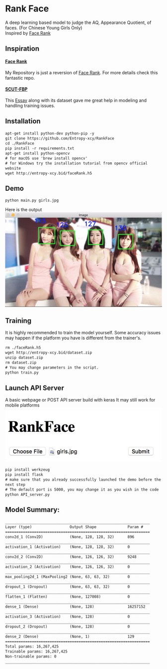# Rank Face
A deep learning based model to judge the AQ, Appearance Quotient, of faces. (For Chinese Young Girls Only)</br>
Inspired by [Face Rank](https://github.com/Entropy-xcy/FaceRank)

## Inspiration
#### [Face Rank](https://github.com/Entropy-xcy/FaceRank)
My Repository is just a reversion of [Face Rank](https://github.com/Entropy-xcy/FaceRank). For more details check this fantastic repo.
#### [SCUT-FBP](http://www.hcii-lab.net/data/SCUT-FBP/EN/introduce.html)
This [Essay](http://www.hcii-lab.net/lianwen/Papers/[SMC%202015]SCUT-FBP-A%20Benchmark%20Dataset%20for%20Facial%20Beauty%20Perception.pdf) along with its dataset gave me great help in modeling and handling training issues.

## Installation

```shell
apt-get install python-dev python-pip -y
git clone https://github.com/Entropy-xcy/RankFace
cd ./RankFace
pip install -r requirements.txt
apt-get install python-opencv
# for macOS use 'brew install opencv'
# for Windows try the installation tutorial from opencv official website
wget http://entropy-xcy.bid/faceRank.h5
```

## Demo

```
python main.py girls.jpg
```
Here is the output
![](demo.jpg)

## Training
It is highly recommended to train the model yourself. Some accuracy issues may happen if the platform you have is different from the trainer's.
```
rm ./faceRank.h5
wget http://entropy-xcy.bid/dataset.zip
unzip dataset.zip
rm dataset.zip
# You may change parameters in the script.
python train.py
```

## Launch API Server
A basic webpage or POST API server build with keras
It may still work for mobile platforms
![](webpage.jpg)
```
pip install werkzeug
pip install flask
# make sure that you already successfully launched the demo before the next step
# The default port is 5000, you may change it as you wish in the code
python API_server.py
```

## Model Summary:
```
_________________________________________________________________
Layer (type)                 Output Shape              Param #   
=================================================================
conv2d_1 (Conv2D)            (None, 128, 128, 32)      896       
_________________________________________________________________
activation_1 (Activation)    (None, 128, 128, 32)      0         
_________________________________________________________________
conv2d_2 (Conv2D)            (None, 126, 126, 32)      9248      
_________________________________________________________________
activation_2 (Activation)    (None, 126, 126, 32)      0         
_________________________________________________________________
max_pooling2d_1 (MaxPooling2 (None, 63, 63, 32)        0         
_________________________________________________________________
dropout_1 (Dropout)          (None, 63, 63, 32)        0         
_________________________________________________________________
flatten_1 (Flatten)          (None, 127008)            0         
_________________________________________________________________
dense_1 (Dense)              (None, 128)               16257152  
_________________________________________________________________
activation_3 (Activation)    (None, 128)               0         
_________________________________________________________________
dropout_2 (Dropout)          (None, 128)               0         
_________________________________________________________________
dense_2 (Dense)              (None, 1)                 129       
=================================================================
Total params: 16,267,425
Trainable params: 16,267,425
Non-trainable params: 0
_________________________________________________________________
```
